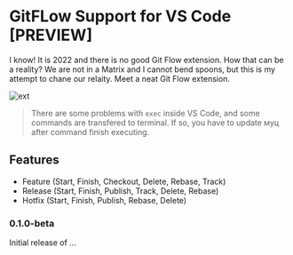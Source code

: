 # GitFLow Support for VS Code [PREVIEW]

I know! It is 2022 and there is no good Git Flow extension. How that can be a reality? We are not in a Matrix and I cannot bend spoons, but this is my attempt to chane our relaity. Meet a neat Git Flow extension.

![ext](https://raw.githubusercontent.com/Serhioromano/vscode-gitflow/main/media/ss.png)

> There are some problems with `exec` inside VS Code, and some commands are transfered to terminal. If so, you have to update муц after command finish executing.


## Features

- Feature (Start, Finish, Checkout, Delete, Rebase, Track)
- Release (Start, Finish, Publish, Track, Delete, Rebase)
- Hotfix (Start, Finish, Publish, Rebase, Delete)

### 0.1.0-beta

Initial release of ...
